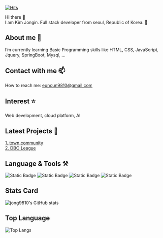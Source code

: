 
<!--
**jong9810/jong9810** is a ✨ _special_ ✨ repository because its `README.md` (this file) appears on your GitHub profile.

Here are some ideas to get you started:

- 🔭 I’m currently working on ...
- 🌱 I’m currently learning ...
- 👯 I’m looking to collaborate on ...
- 🤔 I’m looking for help with ...
- 💬 Ask me about ...
- 📫 How to reach me: ...
- 😄 Pronouns: ...
- ⚡ Fun fact: ...
-->

<!-- 주석 -->
<!-- 줄바꿈 : <br> or spacebar 두 번 이상 -->
<!-- 글머리 : #, ##, ..., ###### -->
<!-- :[검색어] : 이모지 검색 -->
<!-- 이메일, url은 자동으로 하이퍼링크로 바뀜 -->
<!-- 내가 작성한 내용에 링크달기 : 표시내용](링크url) -->

<!-- 방문자수 -->
<!-- https://hits.seeyoufarm.com/ -->
[![Hits](https://hits.seeyoufarm.com/api/count/incr/badge.svg?url=https%3A%2F%2Fgithub.com%2Fgjbae1212%2Fhit-counter&count_bg=%234043BA&title_bg=%23FD0505&icon=&icon_color=%23E7E7E7&title=hits&edge_flat=true)](https://hits.seeyoufarm.com)

<!-- 인사말 -->
<!-- 이모지 사이트 : https://emojipedia.org/ -->
Hi there 👋  
I am Kim Jongin. Full stack developer from seoul, Republic of Korea. 🧑

<!-- 나에 대한 설명 -->
## About me 🌱<br>
I’m currently learning Basic Programming skills like HTML, CSS, JavaScript, Jquery, SpringBoot, Mysql, ...

<!-- 연락 정보 -->
## Contact with me 📫  
How to reach me: euncun9810@gmail.com

<!-- 관심 분야 -->
## Interest ⭐
Web development, cloud platform, AI

<!-- 최근 프로젝트 -->
## Latest Projects 📜
[1. town community](https://github.com/jong9810/towncommunity)  
[2. DBO League](https://github.com/ha-neu1/DBOLeague)

<!-- 사용할 수 있는 언어 및 툴 -->
## Language & Tools ⚒️
<!-- 1. 글자 -->
<!-- HTML, CSS, Javascript, React, SpringBoot, Mysql, STS4 ... -->

<!-- 2. 뱃지 -->
<!-- https://shields.io/ -->
<!-- https://simpleicons.org/ -->
<!-- ![Static Badge](https://img.shields.io/badge/[표시할이름-색상]?style=plastic,flat,flat-square,for-the-badge,social&logo=[기술스택아이콘]&logoColor=[로고색]) -->
![Static Badge](https://img.shields.io/badge/front-javascript-yellow)
![Static Badge](https://img.shields.io/badge/javascript-8A2BE2)
![Static Badge](https://img.shields.io/badge/React-61DAFB?logo=react&logoColor=black)
![Static Badge](https://img.shields.io/badge/SpringBoot-6DB33F?style=plastic,flat,flat-square,for-the-badge,social&logo=springboot&logoColor=white)

<!-- 3. 이미지 -->
<!-- https://devicon.dev/ -->
<!-- 마크다운 이미지 문법 : ![대체 텍스트(alt)](이미지_소스_URL "이미지 설명(title)") -->
<!-- ![java](https://cdn.jsdelivr.net/gh/devicons/devicon/icons/java/java-original-wordmark.svg "java)") -->
<!-- 마크다운 이미지 문법은 크기 조절 불가능 -> 크기 조절하려면 img 태그 그대로 사용하기 -->
<!-- 이미지 복사 : <img src="https://cdn.jsdelivr.net/gh/devicons/devicon/icons/java/java-original-wordmark.svg" /> -->
<!-- <img src="https://cdn.jsdelivr.net/gh/devicons/devicon/icons/java/java-original-wordmark.svg" width="70px" height="70px"/> -->

<!-- 기타 (github 통계) -->
<!-- https://github.com/anuraghazra/github-readme-stats -->
## Stats Card
![jong9810's GitHub stats](https://github-readme-stats.vercel.app/api?username=jong9810&show_icons=true&theme=dark)

<!-- 기타 (github 사용 언어 그래프) -->
## Top Language
![Top Langs](https://github-readme-stats.vercel.app/api/top-langs/?username=jong9810&layout=compact)

